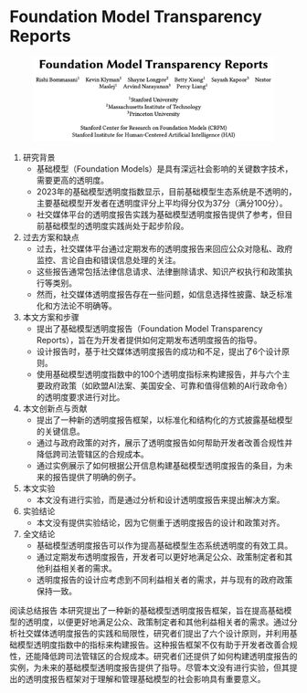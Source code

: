 # Foundation Model Transparency Reports

<figure><img src="../.gitbook/assets/image (10) (1) (1) (1) (1) (1) (1) (1) (1) (1) (1) (1) (1) (1) (1) (1) (1) (1) (1) (1).png" alt=""><figcaption></figcaption></figure>

1. 研究背景
   * 基础模型（Foundation Models）是具有深远社会影响的关键数字技术，需要更高的透明度。
   * 2023年的基础模型透明度指数显示，目前基础模型生态系统是不透明的，主要基础模型开发者在透明度评分上平均得分仅为37分（满分100分）。
   * 社交媒体平台的透明度报告实践为基础模型透明度报告提供了参考，但目前基础模型的透明度实践尚处于起步阶段。
2. 过去方案和缺点
   * 过去，社交媒体平台通过定期发布的透明度报告来回应公众对隐私、政府监控、言论自由和错误信息处理的关注。
   * 这些报告通常包括法律信息请求、法律删除请求、知识产权执行和政策执行等类别。
   * 然而，社交媒体透明度报告存在一些问题，如信息选择性披露、缺乏标准化和方法论不明确等。
3. 本文方案和步骤
   * 提出了基础模型透明度报告（Foundation Model Transparency Reports），旨在为开发者提供如何定期发布透明度报告的指导。
   * 设计报告时，基于社交媒体透明度报告的成功和不足，提出了6个设计原则。
   * 使用基础模型透明度指数中的100个透明度指标来构建报告，并与六个主要政府政策（如欧盟AI法案、美国安全、可靠和值得信赖的AI行政命令）的透明度要求进行对比。
4. 本文创新点与贡献
   * 提出了一种新的透明度报告框架，以标准化和结构化的方式披露基础模型的关键信息。
   * 通过与政府政策的对齐，展示了透明度报告如何帮助开发者改善合规性并降低跨司法管辖区的合规成本。
   * 通过实例展示了如何根据公开信息构建基础模型透明度报告的条目，为未来的报告提供了明确的例子。
5. 本文实验
   * 本文没有进行实验，而是通过分析和设计透明度报告来提出解决方案。
6. 实验结论
   * 本文没有提供实验结论，因为它侧重于透明度报告的设计和政策对齐。
7. 全文结论
   * 基础模型透明度报告可以作为提高基础模型生态系统透明度的有效工具。
   * 通过定期发布透明度报告，开发者可以更好地满足公众、政策制定者和其他利益相关者的需求。
   * 透明度报告的设计应考虑到不同利益相关者的需求，并与现有的政府政策保持一致。

阅读总结报告 本研究提出了一种新的基础模型透明度报告框架，旨在提高基础模型的透明度，以便更好地满足公众、政策制定者和其他利益相关者的需求。通过分析社交媒体透明度报告的实践和局限性，研究者们提出了六个设计原则，并利用基础模型透明度指数中的指标来构建报告。这种报告框架不仅有助于开发者改善合规性，还能降低跨司法管辖区的合规成本。研究者们还提供了如何构建透明度报告的实例，为未来的基础模型透明度报告提供了指导。尽管本文没有进行实验，但其提出的透明度报告框架对于理解和管理基础模型的社会影响具有重要意义。
